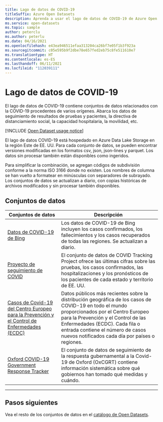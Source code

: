 ```yaml
---
title: Lago de datos de COVID-19
titleSuffix: Azure Open Datasets
description: Aprenda a usar el lago de datos de COVID-19 de Azure Open Datasets.
ms.service: open-datasets
ms.topic: sample
author: peterclu
ms.author: peterlu
ms.date: 04/16/2021
ms.openlocfilehash: e43ea946511efaa313204ca26bf7e05f1b3f923a
ms.sourcegitcommit: c05e595b9f2dbe78e657fed2eb75c8fe511610e7
ms.translationtype: HT
ms.contentlocale: es-ES
ms.lasthandoff: 06/11/2021
ms.locfileid: "112039111"
---
```

# <a name="covid-19-data-lake"></a>Lago de datos de COVID-19

El lago de datos de COVID-19 contiene conjuntos de datos relacionados con la COVID-19 procedentes de varios orígenes. Abarca los datos de seguimiento de resultados de pruebas y pacientes, la directiva de distanciamiento social, la capacidad hospitalaria, la movilidad, etc.

[!INCLUDE [Open Dataset usage notice](../../includes/open-datasets-usage-note.md)]

El lago de datos COVID-19 está hospedado en Azure Data Lake Storage en la región Este de EE. UU. Para cada conjunto de datos, se pueden encontrar versiones modificadas en los formatos csv, json, json-lines y parquet. Los datos sin procesar también están disponibles como ingeridos.

Para simplificar la combinación, se agregan códigos de subdivisión conforme a la norma ISO 3166 donde no existen. Los nombres de columna se han vuelto a formatear en minúsculas con separadores de subrayado. Los conjuntos de datos se actualizan a diario, con copias históricas de archivos modificados y sin procesar también disponibles.

## <a name="datasets"></a>Conjuntos de datos

| Conjuntos de datos                                                                 | Descripción                                                                                                                                                                                                                                             |
|--------------------------------------------------------------------------|---------------------------------------------------------------------------------------------------------------------------------------------------------------------------------------------------------------------------------------------------------|
| [Datos de COVID-19 de Bing](dataset-bing-covid-19.md)                                                       | Los datos de COVID-19 de Bing incluyen los casos confirmados, los fallecimientos y los casos recuperados de todas las regiones. Se actualizan a diario.                                                                                                                                                      |
| [Proyecto de seguimiento de COVID](dataset-covid-tracking.md)                                                | El conjunto de datos de COVID Tracking Project ofrece las últimas cifras sobre las pruebas, los casos confirmados, las hospitalizaciones y los pronósticos de los pacientes de cada estado y territorio de EE. UU.                                                                                     |
| [Casos de Covid-19 del Centro Europeo para la Prevención y el Control de Enfermedades (ECDC)](dataset-ecdc-covid-cases.md) | Datos públicos más recientes sobre la distribución geográfica de los casos de COVID-19 en todo el mundo proporcionados por el Centro Europeo para la Prevención y el Control de las Enfermedades (ECDC). Cada fila o entrada contiene el número de casos nuevos notificados cada día por países o regiones. |
| [Oxford COVID-19 Government Response Tracker](dataset-oxford-covid-government-response-tracker.md)                              | El conjunto de datos de seguimiento de la respuesta gubernamental a la Covid-19 de Oxford (OxCGRT) contiene información sistemática sobre qué gobiernos han tomado qué medidas y cuándo.                                                                                              |

---

## <a name="next-steps"></a>Pasos siguientes

Vea el resto de los conjuntos de datos en el [catálogo de Open Datasets](dataset-catalog.md).